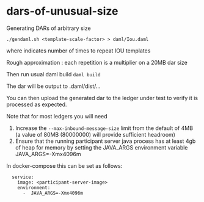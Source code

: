 # dars-of-unusual-size
Generating DARs of arbitrary size

```./gendaml.sh <template-scale-factor> > daml/Iou.daml```

where <template-scale-factor> indicates number of times to repeat IOU templates

Rough approximation : each repetition is a multiplier on a 20MB dar size

Then run usual daml build
```daml build```

The dar will be output to .daml/dist/...

You can then upload the generated dar to the ledger under test to verify it is processed as expected.

Note that for most ledgers you will need
1) Increase the `--max-inbound-message-size` limit from the default of 4MB (a value of 80MB (80000000) will provide sufficient headroom)
2) Ensure that the running participant server java process has at least 4gb of heap for memory by setting the JAVA_ARGS environment variable
JAVA_ARGS=-Xmx4096m

In docker-compose this can be set as follows:
```
  service:
    image: <participant-server-image>
    environment:
      -  JAVA_ARGS=-Xmx4096m
```

